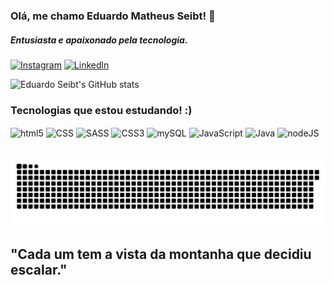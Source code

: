 ### Olá, me chamo Eduardo Matheus Seibt! 👋
##### Entusiasta e apaixonado pela tecnologia.

[![Instagram](https://img.shields.io/badge/Instagram-E4405F?style=for-the-badge&logo=instagram&logoColor=white)](https://www.instagram.com/seeibt)
[![Linkedln](https://img.shields.io/badge/LinkedIn-0077B5?style=for-the-badge&logo=linkedin&logoColor=white)](https://www.linkedin.com/in/eduardoseibt/)

![Eduardo Seibt's GitHub stats](https://github-readme-stats.vercel.app/api?username=seeibt&show_icons=true&theme=dark)

### Tecnologias que estou estudando! :)
<div style="display: inline_block">
    <img align="center" alt="html5" src="https://img.shields.io/badge/HTML5-E34F26?style=for-the-badge&logo=html5&logoColor=white"> 
    <img align="center" alt="CSS" src="https://img.shields.io/badge/CSS-239120?&style=for-the-badge&logo=css3&logoColor=white">
    <img align="center" alt="SASS" src="https://img.shields.io/badge/Sass-CC6699?style=for-the-badge&logo=sass&logoColor=white">
    <img align="center" alt="CSS3" src="https://img.shields.io/badge/CSS3-1572B6?style=for-the-badge&logo=css3&logoColor=white">
    <img align="center" alt="mySQL" src="https://img.shields.io/badge/MySQL-00000F?style=for-the-badge&logo=mysql&logoColor=white">
    <img align="center" alt="JavaScript" src="https://img.shields.io/badge/JavaScript-F7DF1E?style=for-the-badge&logo=javascript&logoColor=black">
    <img align="center" alt="Java" src="https://img.shields.io/badge/Java-ED8B00?style=for-the-badge&logo=java&logoColor=white">
    <img align="center" alt="nodeJS" src="https://img.shields.io/badge/Node.js-43853D?style=for-the-badge&logo=node.js&logoColor=white">
</div> <br/>

![Snake animation](https://github.com/seeibt/seeibt/blob/main/github-user-contribution.svg)

## "Cada um tem a vista da montanha que decidiu escalar."


